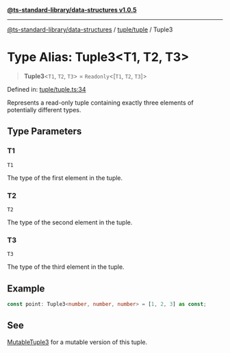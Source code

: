 [**@ts-standard-library/data-structures v1.0.5**](../../../README.md)

***

[@ts-standard-library/data-structures](../../../modules.md) / [tuple/tuple](../README.md) / Tuple3

# Type Alias: Tuple3\<T1, T2, T3\>

> **Tuple3**\<`T1`, `T2`, `T3`\> = `Readonly`\<\[`T1`, `T2`, `T3`\]\>

Defined in: [tuple/tuple.ts:34](https://github.com/gabaudette/ts-stdlib/blob/7333da76bc775fbabd0907ad8519b912cfc2fe26/packages/data-structures/src/tuple/tuple.ts#L34)

Represents a read-only tuple containing exactly three elements of potentially different types.

## Type Parameters

### T1

`T1`

The type of the first element in the tuple.

### T2

`T2`

The type of the second element in the tuple.

### T3

`T3`

The type of the third element in the tuple.

## Example

```typescript
const point: Tuple3<number, number, number> = [1, 2, 3] as const;
```

## See

[MutableTuple3](MutableTuple3.md) for a mutable version of this tuple.
